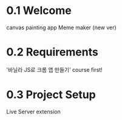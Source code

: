 # 0.1 Welcome
canvas
painting app
Meme maker (new ver)

# 0.2 Requirements
'바닐라 JS로 크롬 앱 만들기' course first!

# 0.3 Project Setup
Live Server extension
